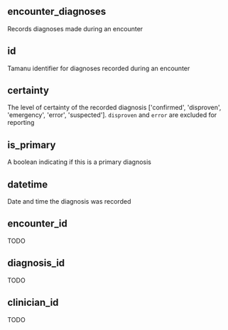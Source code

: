 ## encounter_diagnoses

Records diagnoses made during an encounter

## id

Tamanu identifier for diagnoses recorded during an encounter

## certainty

The level of certainty of the recorded diagnosis ['confirmed', 'disproven', 'emergency', 'error', 'suspected'].
`disproven` and `error` are excluded for reporting

## is_primary

A boolean indicating if this is a primary diagnosis

## datetime

Date and time the diagnosis was recorded

## encounter_id

TODO

## diagnosis_id

TODO

## clinician_id

TODO

